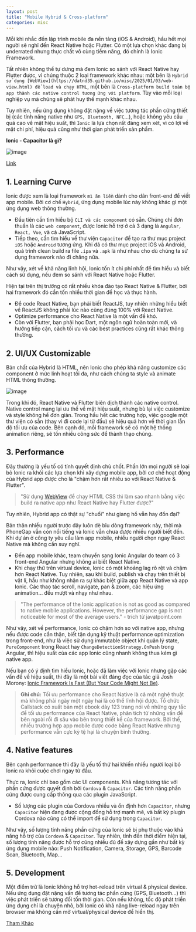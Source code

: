 ```yaml
---
layout: post
title: "Mobile Hybrid & Cross-platform"
categories: misc
---
```


Mỗi khi nhắc đến lập trình mobile đa nền tảng (iOS & Android), hầu hết mọi người sẽ nghĩ đến React Native hoặc Flutter. Có một lựa chọn khác đang bị underrated nhưng thực chất vô cùng tiềm năng, đó chính là Ionic Framework.

Tất nhiên không thể tự dưng mà đem Ionic so sánh với React Native hay Flutter được, vì chúng thuộc 2 loại framework khác nhau: một bên là `Hybrid sử dụng [WebView](https://datnd35.github.io/misc/2025/01/03/web-view.html) để load và chạy HTML`, một bên là `Cross-platform build toàn bộ app thành các native control tương ứng với platform`. Tùy vào mỗi loại nghiệp vụ mà chúng sẽ phát huy thế mạnh khác nhau.

Tuy nhiên, nếu ứng dụng không đặt nặng về việc tương tác phần cứng thiết bị (các tính năng native như `GPS, Bluetooth, NFC`...), hoặc không yêu cầu quá cao về mặt hiệu suất, thì `Ionic` là lựa chọn rất đáng xem xét, vì có lợi về mặt chi phí, hiệu quả cũng như thời gian phát triển sản phẩm.

**Ionic - Capacitor là gì?**

![image](https://github.com/user-attachments/assets/fdc418ca-573c-4a37-8b32-c7ad5210735d)

[Link]()

## 1. Learning Curve

Ionic được xem là loại framework `mì ăn liền` dành cho dân front-end để viết app mobile. Bởi cơ chế `Hybrid`, ứng dụng mobile lúc này không khác gì một ứng dụng web thông thường.

- Đầu tiên cần tìm hiểu bộ `CLI và các component` có sẵn. Chúng chỉ đơn thuần là các `web component`, được Ionic hỗ trợ ở cả 3 dạng là `Angular, React, Vue`, và cả JavaScript.
- Tiếp theo, cần tìm hiểu về thư viện `Capacitor` để tạo ra thư mục project `iOS` hoặc `Android` tương ứng. Khi đã có thư mục project iOS và Android, quá trình clean build ra file `.ipa` và `.apk` là như nhau cho dù chúng ta sử dụng framework nào đi chăng nữa.

Như vậy, xét về khả năng lĩnh hội, Ionic tốn ít chi phí nhất để tìm hiểu và biết cách sử dụng, nếu đem so sánh với React Native hoặc Flutter.

Hiện tại trên thị trường có rất nhiều khóa đào tạo React Native & Flutter, bởi hai framework đó cần tốn nhiều thời gian để học và thực hành.

- Để code React Native, bạn phải biết ReactJS, tuy nhiên những hiểu biết về ReactJS không phải lúc nào cũng đúng 100% với React Native.
- Optimize performance cho React Native là một vấn đề khó.
- Còn với Flutter, bạn phải học Dart, một ngôn ngữ hoàn toàn mới, và hướng tiếp cận, cách tối ưu và các best practices cũng rất khác thông thường.

## 2. UI/UX Customizable

Bản chất của Hybrid là HTML, nên Ionic cho phép khả năng customize các component ở mức linh hoạt tối đa, như cách chúng ta style và animate HTML thông thường.

![image](https://github.com/user-attachments/assets/a7ea0533-8ab9-4952-abb4-c259d9f3629c)

Trong khi đó, React Native và Flutter biên dịch thành các native control. Native control mang lại ưu thế về mặt hiệu suất, nhưng bù lại việc customize và style không hề đơn giản. Trong hầu hết các trường hợp, việc google một thư viện có sẵn (thay vì đi code lại từ đầu) sẽ hiệu quả hơn về thời gian lẫn độ tối ưu của code. Bên cạnh đó, mỗi framework sẽ có một hệ thống animation riêng, sẽ tốn nhiều công sức để thành thạo chúng.

## 3. Performance

Đây thường là yếu tố có tính quyết định chủ chốt. Phần lớn mọi người sẽ loại bỏ Ionic ra khỏi các lựa chọn khi xây dựng mobile app, bởi cơ chế hoạt động của Hybrid app được cho là "chậm hơn rất nhiều so với React Native & Flutter".

> "Sử dụng [WebView](https://datnd35.github.io/misc/2025/01/03/web-view.html) để chạy HTML CSS thì làm sao nhanh bằng việc build ra native app như React Native hay Flutter được?"

Tuy nhiên, Hybrid app có thật sự "chuối" như giang hồ vẫn hay đồn đại?

Bản thân nhiều người trước đây luôn dè bỉu dòng framework này, thời mà PhoneGap vẫn còn nổi tiếng và Ionic vẫn chưa được nhiều người biết đến. Khi dự án ở công ty yêu cầu làm app mobile, nhiều người chọn ngay React Native mà không cần suy nghĩ.

- Đến app mobile khác, team chuyển sang Ionic Angular do team có 3 front-end Angular nhưng không ai biết React Native.
- Khi chạy thử trên virtual device, Ionic có một khoảng lag rõ rệt và chậm hơn React Native. Tuy nhiên, sau khi build, publish và chạy trên thiết bị vật lí, hầu như không nhận ra sự khác biệt giữa app React Native và app Ionic. Các thao tác scroll, navigate, pan & zoom, các hiệu ứng animation... đều mượt và nhạy như nhau.

> "The performance of the Ionic application is not as good as compared to native mobile applications. However, the performance gap is not noticeable for most of the average users." - trích từ javatpoint.com

Như vậy, xét về performance, Ionic có chậm hơn so với native app, nhưng nếu được code cẩn thận, biết tận dụng kỹ thuật performance optimization trong front-end, như là việc sử dụng immutable object khi quản lý state, `PureComponent` trong React hay `ChangeDetectionStrategy.OnPush` trong Angular, thì hiệu suất của các app Ionic cũng nhanh không thua kém gì native app.

Nếu bạn có ý định tìm hiểu Ionic, hoặc đã làm việc với Ionic nhưng gặp các vấn đề về hiệu suất, thì đây là một bài viết đáng đọc của tác giả Josh Morony: [Ionic Framework Is Fast (But Your Code Might Not Be)](https://www.joshmorony.com/ionic-framework-is-fast-but-your-code-might-not-be/).

> **Ghi chú:** Tối ưu performance cho React Native là cả một nghệ thuật mà không phải ngày một ngày hai là có thể lĩnh hội được. Tổ chức Callstack có xuất bản một ebook dày 123 trang nói về những quy tắc để tối ưu performance của React Native, phân tích từ những vấn đề bên ngoài rồi đi sâu vào bên trong thiết kế của framework. Bởi thế, nhiều trường hợp app mobile được code bằng React Native nhưng performance vẫn cực kỳ tệ hại là chuyện bình thường.

## 4. Native features

Bên cạnh performance thì đây là yếu tố thứ hai khiến nhiều người loại bỏ Ionic ra khỏi cuộc chơi ngay từ đầu.

Thực ra, Ionic chỉ bao gồm các UI components. Khả năng tương tác với phần cứng được quyết định bởi `Cordova` & `Capacitor`. Các tính năng phần cứng được cung cấp thông qua các plugin JavaScript.

- Số lượng các plugin của Cordova nhiều và ổn định hơn `Capacitor`, nhưng `Capacitor` hiện đang được cộng đồng hỗ trợ mạnh mẽ, và bất kỳ plugin Cordova nào cũng có thể import để sử dụng trong `Capacitor`.

Như vậy, số lượng tính năng phần cứng của Ionic sẽ bị phụ thuộc vào khả năng hỗ trợ của `Cordova` & `Capacitor`. Tuy nhiên, tính đến thời điểm hiện tại, số lượng tính năng được hỗ trợ cũng nhiều đủ để xây dựng gần như bất kỳ ứng dụng mobile nào: Push Notification, Camera, Storage, GPS, Barcode Scan, Bluetooth, Map...

## 5. Development

Một điểm trừ là Ionic không hỗ trợ hot-reload trên virtual & physical device. Nếu ứng dụng đặt nặng vấn đề tương tác phần cứng (GPS, Bluetooth...) thì việc phát triển sẽ tương đối tốn thời gian. Còn nếu không, tốc độ phát triển ứng dụng chỉ là chuyện nhỏ, bởi Ionic có khả năng live-reload ngay trên browser mà không cần mở virtual/physical device để hiển thị.

[Tham Khảo](https://viblo.asia/p/ionic-ung-vien-bi-underrated-trong-lang-mobile-framework-LzD5d964KjY)
